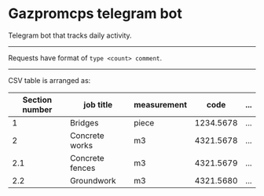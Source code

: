 # Gazpromcps telegram bot

Telegram bot that tracks daily activity.

---

Requests have format of `type <count> comment`.

---

CSV table is arranged as:

| Section number | job title       | measurement | code      | ... |
|----------------|-----------------|-------------|-----------|-----|
| 1              | Bridges         | piece       | 1234.5678 | ... |
| 2              | Concrete works  | m3          | 4321.5678 | ... |
| 2.1            | Concrete fences | m3          | 4321.5679 | ... |
| 2.2            | Groundwork      | m3          | 4321.5680 | ... |
